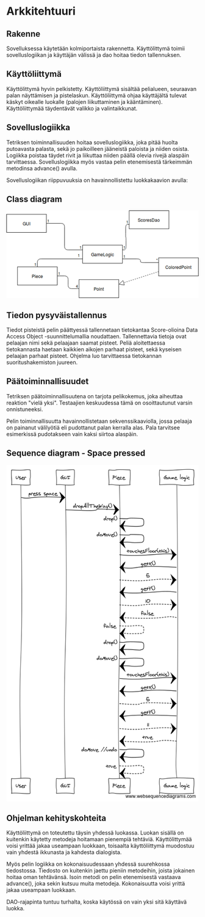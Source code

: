 # Arkkitehtuuri

## Rakenne
Sovelluksessa käytetään kolmiportaista rakennetta. Käyttölittymä toimii sovelluslogiikan ja käyttäjän välissä ja dao hoitaa tiedon tallennuksen.

## Käyttöliittymä
Käyttölittymä hyvin pelkistetty. Käyttöliittymä sisältää pelialueen, seuraavan palan näyttämisen ja pistelaskun. Käyttöliittymä ohjaa käyttäjältä tulevat käskyt oikealle luokalle (palojen liikuttaminen ja kääntäminen). Käyttöliittymää täydentävät valikko ja valintaikkunat.

## Sovelluslogiikka
Tetriksen toiminnallisuuden hoitaa sovelluslogiikka, joka pitää huolta putoavasta palasta, sekä jo paikoilleen jääneistä paloista ja niiden osista. Logiikka poistaa täydet rivit ja liikuttaa niiden päällä olevia rivejä alaspäin tarvittaessa. Sovelluslogiikka myös vastaa pelin etenemisestä tärkeimmän metodinsa advance() avulla. 

Sovelluslogiikan riippuvuuksia on havainnollistettu luokkakaavion avulla:
## Class diagram
![class diagram](https://github.com/tuomasmk/otm-harjoitustyo/blob/master/dokumentointi/class_diagram2.png "Tetris class diagram")


## Tiedon pysyväistallennus
Tiedot pisteistä pelin päättyessä tallennetaan tietokantaa Score-olioina Data Access Object -suunnittelumallia noudattaen. Tallennettavia tietoja ovat pelaajan nimi sekä pelaajaan saamat pisteet. Peliä aloitettaessa tietokannasta haetaan kaikkien aikojen parhaat pisteet, sekä kyseisen pelaajan parhaat pisteet. Ohjelma luo tarvittaessa tietokannan suoritushakemiston juureen.

## Päätoiminnallisuudet
Tetriksen päätoiminnallisuutena on tarjota pelikokemus, joka aiheuttaa reaktion "vielä yksi". Testaajien keskuudessa tämä on osoittautunut varsin onnistuneeksi. 

Pelin toiminnallisuutta havainnollistetaan sekvenssikaaviolla, jossa pelaaja on painanut välilyötiä eli pudottanut palan kerralla alas. Pala tarvitsee esimerkissä pudotakseen vain kaksi siirtoa alaspäin.

## Sequence diagram - Space pressed
![sequence diagram - space pressed](https://github.com/tuomasmk/otm-harjoitustyo/blob/master/dokumentointi/tetris_sequence_diagram_spacePressed.png "Tetris sequence diagram")

## Ohjelman kehityskohteita
Käyttöliittymä on toteutettu täysin yhdessä luokassa. Luokan sisällä on kuitenkin käytetty metodeja hoitamaan pienempiä tehtäviä. Käyttölittymää voisi yrittää jakaa useampaan luokkaan, toisaalta käyttöliittymä muodostuu vain yhdestä ikkunasta ja kahdesta dialogista.

Myös pelin logiikka on kokonaisuudessaan yhdessä suurehkossa tiedostossa. Tiedosto on kuitenkin jaettu pieniin metodeihin, joista jokainen hoitaa oman tehtävänsä. Isoin metodi on pelin etenemisestä vastaava advance(), joka sekin kutsuu muita metodeja. Kokonaisuutta voisi yrittä jakaa useampaan luokkaan.

DAO-rajapinta tuntuu turhalta, koska käytössä on vain yksi sitä käyttävä luokka.
